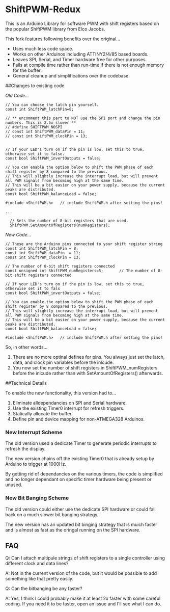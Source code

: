 # ShiftPWM-Redux
This is an Arduino Library for software PWM with shift registers based on the popular ShiftPWM library from Elco Jacobs.

This fork features following benefits over the original...

* Uses much less code space.
* Works on other Arduinos including ATTINY2/4/85 based boards.
* Leaves SPI, Serial, and Timer hardware free for other purposes.
* Fails at compile time rather than run-time if there is not enough memory for the buffer.
* General cleanup and simplifications over the codebase.


##Changes to existing code

*Old Code...*

```
// You can choose the latch pin yourself.
const int ShiftPWM_latchPin=8;

// ** uncomment this part to NOT use the SPI port and change the pin numbers. This is 2.5x slower **
// #define SHIFTPWM_NOSPI
// const int ShiftPWM_dataPin = 11;
// const int ShiftPWM_clockPin = 13;


// If your LED's turn on if the pin is low, set this to true, otherwise set it to false.
const bool ShiftPWM_invertOutputs = false;

// You can enable the option below to shift the PWM phase of each shift register by 8 compared to the previous.
// This will slightly increase the interrupt load, but will prevent all PWM signals from becoming high at the same time.
// This will be a bit easier on your power supply, because the current peaks are distributed.
const bool ShiftPWM_balanceLoad = false;

#include <ShiftPWM.h>   // include ShiftPWM.h after setting the pins!

...

  // Sets the number of 8-bit registers that are used.
  ShiftPWM.SetAmountOfRegisters(numRegisters);
```

*New Code...*

```
// These are the Arduino pins connected to your shift register string
const int ShiftPWM_latchPin = 8;
const int ShiftPWM_dataPin  = 11;
const int ShiftPWM_clockPin = 13;

// The number of 8-bit shift registers connected 
const unsigned int ShiftPWM_numRegisters=5;       // The number of 8-bit shift registers connected

// If your LED's turn on if the pin is low, set this to true, otherwise set it to fals
const bool ShiftPWM_invertOutputs = false; 

// You can enable the option below to shift the PWM phase of each shift register by 8 compared to the previous.
// This will slightly increase the interrupt load, but will prevent all PWM signals from becoming high at the same time.
// This will be a bit easier on your power supply, because the current peaks are distributed.
const bool ShiftPWM_balanceLoad = false;

#include <ShiftPWM.h>   // include ShiftPWM.h after setting the pins!
```

So, in other words...

1. There are no more optinal defines for pins. You always just set the latch, data, and clock pin variables before the inlcude.
2. You now set the number of shift registers in ShiftPWM_numRegisters before the inlcude rather than with SetAmountOfRegisters() afterwards.


##Technical Details

To enable the new functionality, this version had to...

1. Eliminate alldependancies on SPI and Serial hardware.
2. Use the existing Timer0 interrupt for refresh triggers.
3. Statically allocate the buffer.
4. Define pin and device mapping for non-ATMEGA328 Arduinos.


### New Interrupt Scheme

The old version used a dedicate Timer to generate periodic interrupts to refresh the display.

The new version chains off the existing Timer0 that is already setup by Arduino to trigger at 1000Hz.

By getting rid of dependancies on the various timers, the code is simplified and no longer dependant on specific timer hardware being present or unused.

### New Bit Banging Scheme

The old version could either use the dedicate SPI hardware or could fall back on a much slower bit banging strategy.

The new version has an updated bit binging strategy that is muich faster and is almost as fast as the oringal running on the SPI hardware.

## FAQ

Q: Can I attach multipule strings of shift registers to a single controller using different clock and data lines?

A: Not in the current version of the code, but it would be possible to add something like that pretty easily.

Q: Can the bitbanging be any faster?

A: Yes, I think I could probably make it at least 2x faster with some careful coding. If you need it to be faster, open an issue and I'll see what I can do.